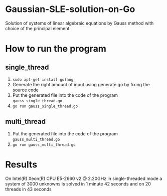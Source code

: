 # Gaussian-SLE-solution-on-Go
Solution of systems of linear algebraic equations by Gauss method with choice of the principal element

# How to run the program
## single_thread

1. `sudo apt-get install golang`
2. Generate the right amount of input using generate.go by fixing the source code
3. Put the generated file into the code of the program `gauss_single_thread.go`
4. `go run gauss_single_thread.go`

## multi_thread

1. Put the generated file into the code of the program `gauss_multi_thread.go`
2. `go run gauss_multi_thread.go`

# Results

On Intel(R) Xeon(R) CPU E5-2660 v2 @ 2.20GHz in single-threaded mode a system of 3000 unknowns is solved in 1 minute 42 seconds and on 20 threads in 43 seconds
